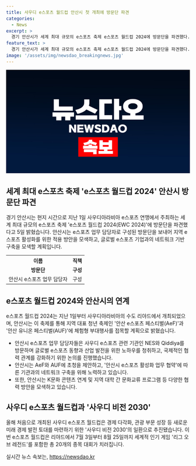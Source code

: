 ```yaml
---
title: 사우디 e스포츠 월드컵 안산시 첫 개최에 방문단 파견
categories:
  - News
excerpt: >
  경기 안산시가 세계 최대 규모의 e스포츠 축제 e스포츠 월드컵 2024에 방문단을 파견했다. 방문단은 안산시 e스포츠 업무 담당자로 구성되어 지역 e스포츠 활성화 및 글로벌 e스포츠 기업과의 네트워크 기반 구축 등을 모색하고 있다. 또한, 이번 축제는 안산 대표 청년 축제인 안산 e스포츠 페스티벌과 안산 유니온 페스티벌에도 접목될 예정이며, 사우디 e스포츠 관련 기관과의 협력을 강화하고자 노력하고 있다.
feature_text: >
  경기 안산시가 세계 최대 규모의 e스포츠 축제 e스포츠 월드컵 2024에 방문단을 파견했다. 방문단은 안산시 e스포츠 업무 담당자로 구성되어 지역 e스포츠 활성화 및 글로벌 e스포츠 기업과의 네트워크 기반 구축 등을 모색하고 있다. 또한, 이번 축제는 안산 대표 청년 축제인 안산 e스포츠 페스티벌과 안산 유니온 페스티벌에도 접목될 예정이며, 사우디 e스포츠 관련 기관과의 협력을 강화하고자 노력하고 있다.
image: '/assets/img/newsdao_breakingnews.jpg'
---
```


<p><img src="/assets/img/newsdao_breakingnews.jpg" alt="bookingtag 속보" /></p>

<h2 data-ke-size="size26">세계 최대 e스포츠 축제 'e스포츠 월드컵 2024' 안산시 방문단 파견</h2>

<p data-ke-size="size16">경기 안산시는 현지 시간으로 지난 1일 사우디아라비아 e스포츠 연맹에서 주최하는 세계 최대 규모의 e스포츠 축제 'e스포츠 월드컵 2024(EWC 2024)'에 방문단을 파견했다고 5일 밝혔습니다. 안산시는 e스포츠 업무 담당자로 구성된 방문단을 보내어 지역 e스포츠 활성화를 위한 적용 방안을 모색하고, 글로벌 e스포츠 기업과의 네트워크 기반 구축을 모색할 계획입니다.</p>

<table>
    <tr>
        <th>이름</th>
        <th>직책</th>
    </tr>
    <tr>
        <td style="text-align: center; height: 17px;"><b>방문단</b></td>
        <td style="text-align: center; height: 17px;"><b>구성</b></td>
    </tr>
    <tr>
        <td>안산시 e스포츠 업무 담당자</td>
        <td>구성</td>
    </tr>
</table>

<h2 data-ke-size="size26">e스포츠 월드컵 2024와 안산시의 연계</h2>

<p data-ke-size="size16">e스포츠 월드컵 2024는 지난 1일부터 사우디아라비아의 수도 리야드에서 개최되었으며, 안산시는 이 축제를 통해 지역 대표 청년 축제인 '안산 e스포츠 페스티벌(AeF)'과 '안산 유니온 페스티벌(AUF)'에 체험형 부대행사를 접목할 계획으로 밝혔습니다.</p>

<ul>
    <li>안산시 e스포츠 업무 담당자들은 사우디 e스포츠 관련 기관인 NES와 Qiddiya를 방문하며 글로벌 e스포츠 동향과 산업 발전을 위한 노하우를 청취하고, 국제적인 협력 관계를 강화하기 위한 논의를 진행했습니다.</li>
    <li>안산시는 AeF와 AUF에 초청을 제안하고, '안산시 e스포츠 활성화 업무 협약'에 따른 기관과의 네트워크 구축을 위해 노력하고 있습니다.</li>
    <li>또한, 안산시는 K문화 콘텐츠 연계 및 지역 대학 간 문화교류 프로그램 등 다양한 협력 방안을 모색하고 있습니다.</li>
</ul>

<h2 data-ke-size="size26">사우디 e스포츠 월드컵과 '사우디 비전 2030'</h2>

<p data-ke-size="size16">올해 처음으로 개최된 사우디 e스포츠 월드컵은 경제 다각화, 관광 부문 성장 등 새로운 미래 경제 발전 토대를 마련하기 위한 '사우디 비전 2030'의 일환으로 추진됐습니다. 이번 e스포츠 월드컵은 리야드에서 7월 3일부터 8월 25일까지 세계적 인기 게임 '리그 오브 레전드'를 포함한 총 20개의 종목 대회가 치러집니다.</p>
실시간 뉴스 속보는, <a href="https://newsdao.kr" rel="dofollow">https://newsdao.kr</a>


